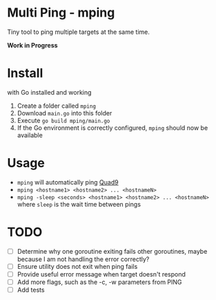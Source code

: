 # Multi Ping - mping
Tiny tool to ping multiple targets at the same time.

**Work in Progress**

# Install
with Go installed and working
1. Create a folder called `mping`
1. Download `main.go` into this folder
1. Execute `go build mping/main.go`
1. If the Go environment is correctly configured, `mping` should now be available

# Usage
* `mping` will automatically ping [Quad9](https://quad9.com/)
* `mping <hostname1> <hostname2> ... <hostnameN>`
* `mping -sleep <seconds> <hostname1> <hostname2> ... <hostnameN>` where `sleep` is the wait time between pings

# TODO
- [ ] Determine why one goroutine exiting fails other goroutines, maybe because I am not handling the error correctly?
- [ ] Ensure utility does not exit when ping fails
- [ ] Provide useful error message when target doesn't respond
- [ ] Add more flags, such as the -c, -w parameters from PING
- [ ] Add tests
